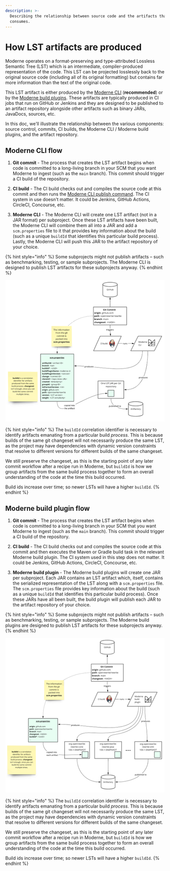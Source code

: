 ```yaml
---
description: >-
  Describing the relationship between source code and the artifacts that Moderne
  consumes.
---
```


# How LST artifacts are produced

Moderne operates on a format-preserving and type-attributed Lossless Semantic Tree (LST) which is an intermediate, compiler-produced representation of the code. This LST can be projected losslessly back to the original source code (including all of its original formatting) but contains far more information than the text of the original code.

This LST artifact is either produced by the [Moderne CLI](/cli/cli-intro.md) (**recommended**) or by the [Moderne build plugins](/how-to/integrating-private-code.md#mavengradle-plugins). These artifacts are typically produced in CI jobs that run on GitHub or Jenkins and they are designed to be published to an artifact repository alongside other artifacts such as binary JARs, JavaDocs, sources, etc.

In this doc, we'll illustrate the relationship between the various components: source control, commits, CI builds, the Moderne CLI / Moderne build plugins, and the artifact repository.

## Moderne CLI flow

1. **Git commit** - The process that creates the LST artifact begins when code is committed to a long-living branch in your SCM that you want Moderne to ingest (such as the `main` branch). This commit should trigger a CI build of the repository.

2. **CI build** - The CI build checks out and compiles the source code at this commit and then runs the [Moderne CLI publish command](/cli/cli-intro.md#publish). The CI system in use doesn't matter. It could be Jenkins, GitHub Actions, CircleCI, Concourse, etc.

3. **Moderne CLI** - The Moderne CLI will create one LST artifact (not in a JAR format) per subproject. Once these LST artifacts have been built, the Moderne CLI will combine them all into a JAR and add a `scm.properties` file to it that provides key information about the build (such as a unique `buildId` that identifies this particular build process). Lastly, the Moderne CLI will push this JAR to the artifact repository of your choice.

{% hint style="info" %}
Some subprojects might not publish artifacts – such as benchmarking, testing, or sample subprojects. The Moderne CLI is designed to publish LST artifacts for these subprojects anyway.
{% endhint %}

![The flow of data from source control to LST artifacts in Artifactory](/.gitbook/assets/cli-lst-flow.png)

{% hint style="info" %}
The `buildId` correlation identifier is necessary to identify artifacts emanating from a particular build _process_. This is because builds of the same git changeset will not necessarily produce the same LST, as the project may have dependencies with dynamic version constraints that resolve to different versions for different builds of the same changeset. 

We still preserve the changeset, as this is the starting point of any later commit workflow after a recipe run in Moderne, but `buildId` is how we group artifacts from the same build process together to form an overall understanding of the code at the time this build occurred.

Build ids increase over time; so newer LSTs will have a higher `buildId`.
{% endhint %}

## Moderne build plugin flow

1. **Git commit** - The process that creates the LST artifact begins when code is committed to a long-living branch in your SCM that you want Moderne to ingest (such as the `main` branch). This commit should trigger a CI build of the repository.

2. **CI build** - The CI build checks out and compiles the source code at this commit and then executes the Maven or Gradle build task in the relevant Moderne build plugin. The CI system used in this step does not matter. It could be Jenkins, GitHub Actions, CircleCI, Concourse, etc.

3. **Moderne build plugin** - The Moderne build plugins will create one JAR per subproject. Each JAR contains an LST artifact which, itself, contains the serialized representation of the LST along with a `scm.properties` file. The `scm.properties` file provides key information about the build (such as a unique `buildId` that identifies this particular build process). Once these JARs have all been built, the build plugin will publish each JAR to the artifact repository of your choice. 

{% hint style="info" %}
Some subprojects might not publish artifacts – such as benchmarking, testing, or sample subprojects. The Moderne build plugins are designed to publish LST artifacts for these subprojects anyway.
{% endhint %}

![The flow of data from source control to LST artifacts in Artifactory](/.gitbook/assets/plugin-lst-flow.png)

{% hint style="info" %}
The `buildId` correlation identifier is necessary to identify artifacts emanating from a particular build _process_. This is because builds of the same git changeset will not necessarily produce the same LST, as the project may have dependencies with dynamic version constraints that resolve to different versions for different builds of the same changeset. 

We still preserve the changeset, as this is the starting point of any later commit workflow after a recipe run in Moderne, but `buildId` is how we group artifacts from the same build process together to form an overall understanding of the code at the time this build occurred.

Build ids increase over time; so newer LSTs will have a higher `buildId`.
{% endhint %}
